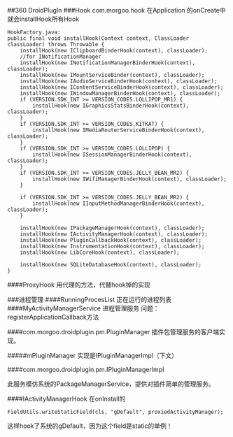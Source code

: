 ##360 DroidPlugIn
###Hook
com.morgoo.hook
在Application 的onCreate中就会installHook所有Hook

	HookFactory.java:
	public final void installHook(Context context, ClassLoader classLoader) throws Throwable {
        installHook(new IClipboardBinderHook(context), classLoader);
        //for INotificationManager
        installHook(new INotificationManagerBinderHook(context), classLoader);
        installHook(new IMountServiceBinder(context), classLoader);
        installHook(new IAudioServiceBinderHook(context), classLoader);
        installHook(new IContentServiceBinderHook(context), classLoader);
        installHook(new IWindowManagerBinderHook(context), classLoader);
        if (VERSION.SDK_INT >= VERSION_CODES.LOLLIPOP_MR1) {
            installHook(new IGraphicsStatsBinderHook(context), classLoader);
        }
        if (VERSION.SDK_INT >= VERSION_CODES.KITKAT) {
            installHook(new IMediaRouterServiceBinderHook(context), classLoader);
        }
        if (VERSION.SDK_INT >= VERSION_CODES.LOLLIPOP) {
            installHook(new ISessionManagerBinderHook(context), classLoader);
        }
        if (VERSION.SDK_INT >= VERSION_CODES.JELLY_BEAN_MR2) {
            installHook(new IWifiManagerBinderHook(context), classLoader);
        }

        if (VERSION.SDK_INT >= VERSION_CODES.JELLY_BEAN_MR2) {
            installHook(new IInputMethodManagerBinderHook(context), classLoader);
        }

        installHook(new IPackageManagerHook(context), classLoader);
        installHook(new IActivityManagerHook(context), classLoader);
        installHook(new PluginCallbackHook(context), classLoader);
        installHook(new InstrumentationHook(context), classLoader);
        installHook(new LibCoreHook(context), classLoader);

        installHook(new SQLiteDatabaseHook(context), classLoader);
    }

####ProxyHook
用代理的方法，代替hook掉的实现

###进程管理
####RunningProcesList
正在运行的进程列表
####MyActivityManagerService
进程管理服务
问题：registerApplicationCallback方法

####com.morgoo.droidplugin.pm.PluginManager
插件包管理服务的客户端实现。

#####mPluginManager
实现是IPluginManagerImpl（下文）

####com.morgoo.droidplugin.pm.IPluginManagerImpl

此服务模仿系统的PackageManagerService，提供对插件简单的管理服务。

####IActivityManagerHook
在onInstall的

	FieldUtils.writeStaticField(cls, "gDefault", proxiedActivityManager);
	
这样hook了系统的gDefault，因为这个field是static的单例！